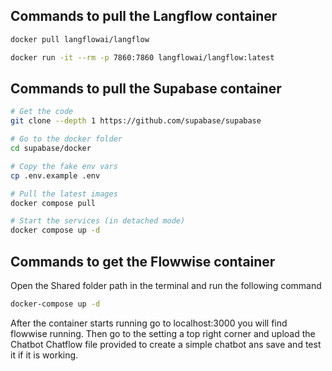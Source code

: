 ## Commands to pull the Langflow container

```bash
docker pull langflowai/langflow
```
```bash
docker run -it --rm -p 7860:7860 langflowai/langflow:latest
```

## Commands to pull the Supabase container

```bash
# Get the code
git clone --depth 1 https://github.com/supabase/supabase

# Go to the docker folder
cd supabase/docker

# Copy the fake env vars
cp .env.example .env

# Pull the latest images
docker compose pull

# Start the services (in detached mode)
docker compose up -d
```
## Commands to get the Flowwise container

Open the Shared folder path in the terminal and run the following command

```bash
docker-compose up -d
```
After the container starts running go to localhost:3000 you will find flowwise running.
Then go to the setting a top right corner and upload the Chatbot Chatflow file provided to create a simple chatbot ans save and test it if it is working.